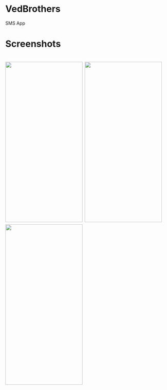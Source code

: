 # VedBrothers
SMS App 

 <h1>Screenshots<h1>

 <img src="https://user-images.githubusercontent.com/81430894/134042252-1ff2f27f-519b-4e32-a8fc-122c14f35dfb.jpeg" height="500" width="240"/>
 <img src="https://user-images.githubusercontent.com/81430894/134042262-3ffdc11a-4fb1-4b2d-94c9-59e18798c595.jpeg" height="500" width="240"/>


 
<img src="" height="500" width="240"/>
